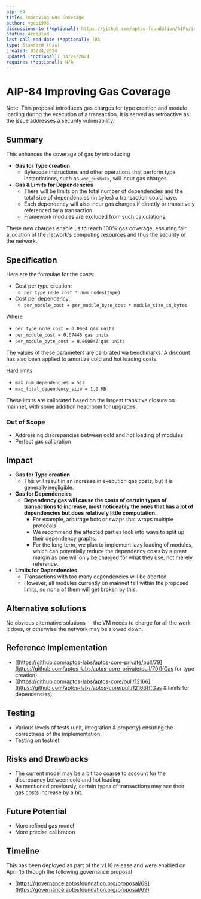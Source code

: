 ```yaml
---
aip: 84
title: Improving Gas Coverage
author: vgao1996
discussions-to (*optional): https://github.com/aptos-foundation/AIPs/issues/427
Status: Accepted
last-call-end-date (*optional): TBA
type: Standard (Gas)
created: 03/24/2024
updated (*optional): 03/24/2024
requires (*optional): N/A
---
```


# AIP-84 Improving Gas Coverage

Note: This proposal introduces gas charges for type creation and module loading during the execution of a transaction. It is served as retroactive as the issue addresses a security vulnerability.

## Summary

This enhances the coverage of gas by introducing

- **Gas for Type creation**
    - Bytecode instructions and other operations that perform type instantiations, such as `vec_push<T>`, will incur gas charges.
- **Gas & Limits for Dependencies**
    - There will be limits on the total number of dependencies and the total size of dependencies (in bytes) a transaction could have.
    - Each dependency will also incur gas charges if directly or transitively referenced by a transaction.
    - Framework modules are excluded from such calculations.

These new charges enable us to reach 100% gas coverage, ensuring fair allocation
of the network's computing resources and thus the security of the network.

## Specification

Here are the formulae for the costs:

- Cost per type creation:
    - `per_type_node_cost * num_nodes(type)`
- Cost per dependency:
    - `per_module_cost + per_module_byte_cost * module_size_in_bytes`

Where

- `per_type_node_cost = 0.0004 gas units`
- `per_module_cost = 0.07446 gas units`
- `per_module_byte_cost = 0.000042 gas units`

The values of these parameters are calibrated via benchmarks. A discount has also been applied to amortize cold and hot loading costs.

Hard limits:

- `max_num_dependencies = 512`
- `max_total_dependency_size = 1.2 MB`

These limits are calibrated based on the largest transitive closure on mainnet, with some addition headroom for upgrades.

### Out of Scope

- Addressing discrepancies between cold and hot loading of modules
- Perfect gas calibration

## Impact

- **Gas for Type creation**
    - This will result in an increase in execution gas costs, but it is generally negligible.
- **Gas for Dependencies**
    - **Dependency gas will cause the costs of certain types of transactions to increase, most noticeably the ones that has a lot of dependencies but does relatively little computation**.
        - For example, arbitrage bots or swaps that wraps multiple protocols
        - We recommend the affected parties look into ways to split up their dependency graphs.
        - For the long term, we plan to implement lazy loading of modules, which can potentially reduce the dependency costs by a great margin as one will only be charged for what they use, not merely reference.
- **Limits for Dependencies**
    - Transactions with too many dependencies will be aborted.
    - However, all modules currently on mainnet fall within the proposed limits, so none of them will get broken by this.

## Alternative solutions

No obvious alternative solutions -- the VM needs to charge for all the work it does, or otherwise the network may be slowed down.

## Reference Implementation

- [[https://github.com/aptos-labs/aptos-core-private/pull/79](https://github.com/aptos-labs/aptos-core-private/pull/79)](Gas for type creation)
- [[https://github.com/aptos-labs/aptos-core/pull/12166](https://github.com/aptos-labs/aptos-core/pull/12166)](Gas & limits for dependencies)

## Testing

- Various levels of tests (unit, integration & property) ensuring the correctness of the implementation.
- Testing on testnet

## Risks and Drawbacks

- The current model may be a bit too coarse to account for the discrepancy between cold and hot loading.
- As mentioned previously, certain types of transactions may see their gas costs increase by a bit.

## Future Potential

- More refined gas model
- More precise calibration

## Timeline

This has been deployed as part of the v1.10 release and were enabled on April 15 through the following governance proposal

- [https://governance.aptosfoundation.org/proposal/69](https://governance.aptosfoundation.org/proposal/69)
